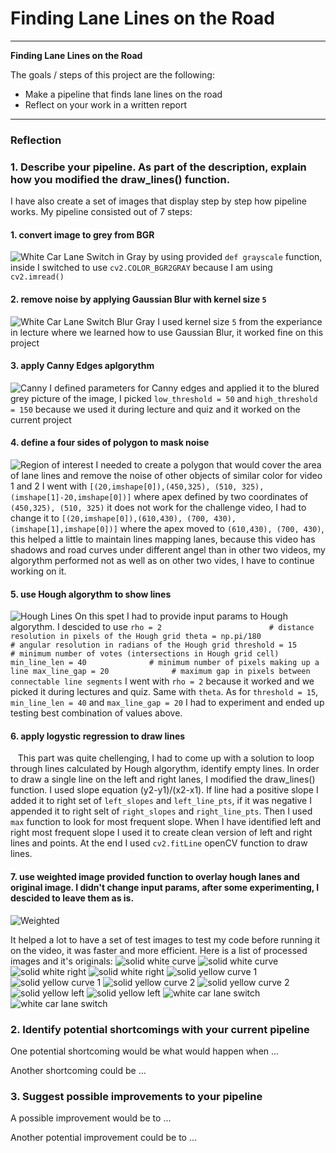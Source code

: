# **Finding Lane Lines on the Road** 

---

**Finding Lane Lines on the Road**

The goals / steps of this project are the following:
* Make a pipeline that finds lane lines on the road
* Reflect on your work in a written report

---

### Reflection

### 1. Describe your pipeline. As part of the description, explain how you modified the draw_lines() function.
I have also create a set of images that display step by step how pipeline works.
My pipeline consisted out of 7 steps:
#### 1. convert image to grey from BGR
![White Car Lane Switch in Gray](/test_images_final/whiteCarLaneSwitch_gray.jpg)
by using provided `def grayscale` function, inside I switched to use `cv2.COLOR_BGR2GRAY` because I am using `cv2.imread()`
#### 2. remove noise by applying Gaussian Blur with kernel size `5`
![White Car Lane Switch Blur Gray](/test_images_final/whiteCarLaneSwitch_blur_gray.jpg)
    I used kernel size `5` from the experiance in lecture where we learned how to use Gaussian Blur, it worked fine on this project
#### 3. apply Canny Edges aplgorythm
![Canny](/test_images_final/whiteCarLaneSwitch_canny.jpg)
    I defined parameters for Canny edges and applied it to the blured grey picture of the image, I picked `low_threshold = 50` and `high_threshold = 150` because we used it during lecture and quiz and it worked on the current project
#### 4. define a four sides of polygon to mask noise
![Region of interest](/test_images_final/whiteCarLaneSwitch_region_of_interest.jpg)
    I needed to create a polygon that would cover the area of lane lines and remove the noise of other objects of similar color for video 1 and 2 I went with `[(20,imshape[0]),(450,325), (510, 325), (imshape[1]-20,imshape[0])]` where apex defined by two coordinates of `(450,325), (510, 325)`
    it does not work for the challenge video, I had to change it to `[(20,imshape[0]),(610,430), (700, 430), (imshape[1],imshape[0])]`
    where the apex moved to `(610,430), (700, 430)`, this helped a little to maintain lines mapping lanes, because this video has shadows and road curves under different angel than in other two videos, my algorythm performed not as well as on other two vides, I have to continue working on it.
#### 5. use Hough algorythm to show lines
![Hough Lines](/test_images_final/whiteCarLaneSwitch_hough_lines.jpg)
    On this spet I had to provide input params to Hough algorythm. I descided to use 
    ```
    rho = 2                        # distance resolution in pixels of the Hough grid
    theta = np.pi/180              # angular resolution in radians of the Hough grid
    threshold = 15                 # minimum number of votes (intersections in Hough grid cell)
    min_line_len = 40              # minimum number of pixels making up a line
    max_line_gap = 20              # maximum gap in pixels between connectable line segments
    ```
    I went with `rho = 2` because it worked and we picked it during lectures and quiz. Same with `theta`. As for `threshold = 15`, `min_line_len = 40` and `max_line_gap = 20` I had to experiment and ended up testing best combination of values above.
#### 6. apply logystic regression to draw lines 
    This part was quite chellenging, I had to come up with a solution to loop through lines calculated by Hough algorythm, identify empty lines. 
    In order to draw a single line on the left and right lanes, I modified the draw_lines() function.
    I used slope equation (y2-y1)/(x2-x1). 
    If line had a positive slope I added it to right set of `left_slopes` and `left_line_pts`, if it was negative I appended it to right selt of `right_slopes` and `right_line_pts`. Then I used `max` function to look for most frequent slope. 
    When I have identified left and right most frequent slope I used it to create clean version of left and right lines and points. 
    At the end I used `cv2.fitLine` openCV function to draw lines.
#### 7. use weighted image provided function to overlay hough lanes and original image. I didn't change input params, after some experimenting, I descided to leave them as is.
![Weighted](/test_images_final/whiteCarLaneSwitch_weighted.jpg)

It helped a lot to have a set of test images to test my code before running it on the video, it was faster and more efficient.
Here is a list of processed images and it's originals:
![solid white curve](/test_images/solidWhiteCurve.jpg) 
![solid white curve](/test_images_output/solidWhiteCurve.jpg)
![solid white right](/test_images/solidWhiteRight.jpg) 
![solid white right](/test_images_output/solidWhiteRight.jpg)
![solid yellow curve 1](/test_images/solidYellowCurve.jpg)
![solid yellow curve 1](/test_images_output/solidYellowCurve.jpg)
![solid yellow curve 2](/test_images/solidYellowCurve2.jpg)
![solid yellow curve 2](/test_images_output/solidYellowCurve2.jpg)
![solid yellow left](/test_images/solidYellowLeft.jpg)
![solid yellow left](/test_images_output/solidYellowLeft.jpg)
![white car lane switch](/test_images/whiteCarLaneSwitch.jpg)
![white car lane switch](/test_images_output/whiteCarLaneSwitch.jpg)


### 2. Identify potential shortcomings with your current pipeline


One potential shortcoming would be what would happen when ... 

Another shortcoming could be ...


### 3. Suggest possible improvements to your pipeline

A possible improvement would be to ...

Another potential improvement could be to ...
